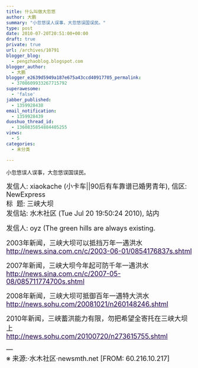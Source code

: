 ```yaml
---
title: 什么叫做大忽悠
author: 大鹏
summary: "小忽悠误人误事，大忽悠误国误民。"
type: post
date: 2010-07-20T20:51:00+00:00
draft: true
private: true
url: /archives/10791
blogger_blog:
  - pengzhaoblog.blogspot.com
blogger_author:
  - 大鹏
blogger_e2639d5949a187e675a43ccd40917705_permalink:
  - 3708609933267715792
superawesome:
  - 'false'
jabber_published:
  - 1359928438
email_notification:
  - 1359928439
duoshuo_thread_id:
  - 1360835854884405255
views:
  - 5
categories:
  - 未分类

---
```

小忽悠误人误事，大忽悠误国误民。

<span style="border-collapse:separate;color:rgb(0,0,0);font-family:'Times New Roman';font-style:normal;font-variant:normal;font-weight:normal;letter-spacing:normal;line-height:normal;text-indent:0;text-transform:none;white-space:normal;word-spacing:0;font-size:medium;"><span style="color:rgb(0,23,109);font-family:Arial, Helvetica, sans-serif;font-size:14px;"></span></span>

<p style="word-wrap:break-word;">
  <font size="4">发信人: xiaokache (小卡车||90后有车靠谱已婚男青年), 信区: NewExpress<br />标  题: 三峡大坝<br />发信站: 水木社区 (Tue Jul 20 19:50:24 2010), 站内</font>
</p>

<p style="word-wrap:break-word;">
  <font size="4">发信人: oyz (The green hills are always existing.</font>
</p>

<p style="word-wrap:break-word;">
  <font size="4">2003年新闻，三峡大坝可以抵挡万年一遇洪水<br /></font><a href="http://news.sina.com.cn/c/2003-06-01/0854176837s.shtml" style="color:rgb(30,0,72);"><font size="4">http://news.sina.com.cn/c/2003-06-01/0854176837s.shtml</font></a>
</p>

<p style="word-wrap:break-word;">
  <font size="4">2007年新闻，三峡大坝今年起可防千年一遇洪水<br /></font><a href="http://news.sina.com.cn/c/2007-05-08/085711774700s.shtml" style="color:rgb(30,0,72);"><font size="4">http://news.sina.com.cn/c/2007-05-08/085711774700s.shtml</font></a>
</p>

<p style="word-wrap:break-word;">
  <font size="4">2008年新闻，三峡大坝可抵御百年一遇特大洪水<br /></font><a href="http://news.sohu.com/20081021/n260148246.shtml" style="color:rgb(30,0,72);"><font size="4">http://news.sohu.com/20081021/n260148246.shtml</font></a>
</p>

<p style="word-wrap:break-word;">
  <font size="4">2010年新闻，三峡蓄洪能力有限，勿把希望全寄托在三峡大坝上<br /></font><a href="http://news.sohu.com/20100720/n273615755.shtml" style="color:rgb(30,0,72);"><font size="4">http://news.sohu.com/20100720/n273615755.shtml</font></a>
</p>

<p style="word-wrap:break-word;">
  <font size="4">&#8212;<br />※ 来源:·水木社区·newsmth.net [FROM: 60.216.10.217]</font>
</p>
